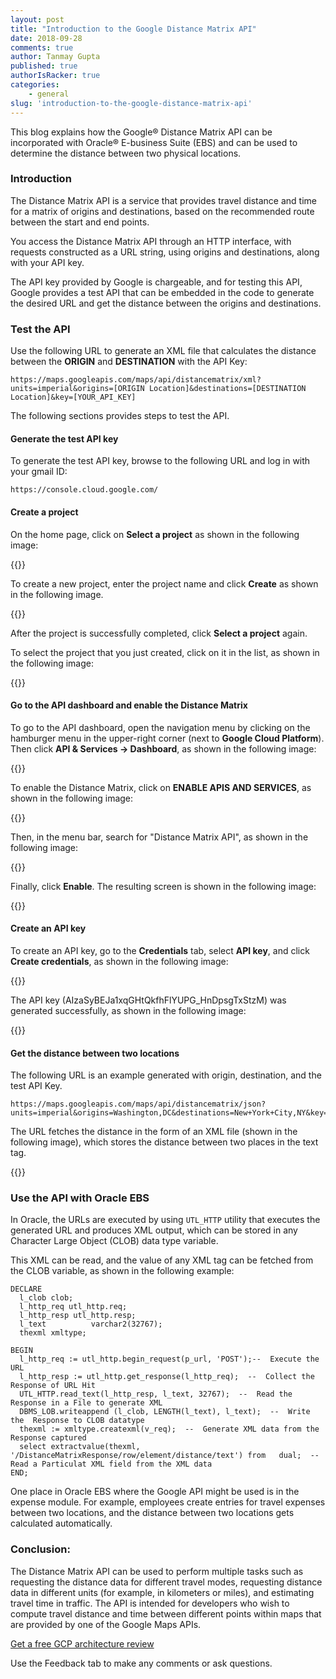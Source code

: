 ```yaml
---
layout: post
title: "Introduction to the Google Distance Matrix API"
date: 2018-09-28
comments: true
author: Tanmay Gupta
published: true
authorIsRacker: true
categories:
    - general
slug: 'introduction-to-the-google-distance-matrix-api' 
---
```

This blog explains how the Google&reg; Distance Matrix API can be incorporated
with Oracle&reg; E-business Suite (EBS) and can be used to determine the distance
between two physical locations.

<!--more-->

### Introduction

The Distance Matrix API is a service that provides travel distance and time for
a matrix of origins and destinations, based on the recommended route between
the start and end points.

You access the Distance Matrix API through an HTTP interface, with requests
constructed as a URL string, using origins and destinations, along with your
API key.

The API key provided by Google is chargeable, and for testing this API, Google
provides a test API that can be embedded in the code to generate the desired URL
and get the distance between the origins and destinations.

### Test the API

Use the following URL to generate an XML file that calculates the distance
between the **ORIGIN** and **DESTINATION** with the API Key:

    https://maps.googleapis.com/maps/api/distancematrix/xml?units=imperial&origins=[ORIGIN Location]&destinations=[DESTINATION Location]&key=[YOUR_API_KEY]

The following sections provides steps to test the API.

#### Generate the test API key

To generate the test API key, browse to the following URL and log in with your
gmail ID:

    https://console.cloud.google.com/

#### Create a project

On the home page, click on **Select a project** as shown in the following image:

{{<img src="/blog/introduction-to-the-google-distance-matrix-api/Picture1.png" title="" alt="">}}

To create a new project, enter the project name and click **Create** as shown
in the following image.

{{<img src="/blog/introduction-to-the-google-distance-matrix-api/Picture2.png" title="" alt="">}}

After the project is successfully completed, click **Select a project** again.

To select the project that you just created, click on it in the list, as shown
in the following image:

{{<img src="/blog/introduction-to-the-google-distance-matrix-api/Picture3.png" title="" alt="">}}

#### Go to the API dashboard and enable the Distance Matrix

To go to the API dashboard, open the navigation menu by clicking on the
hamburger menu in the upper-right corner (next to **Google Cloud Platform**).
Then click **API & Services -> Dashboard**, as shown in the following image:

{{<img src="/blog/introduction-to-the-google-distance-matrix-api/Picture4.png" title="" alt="">}}

To enable the Distance Matrix, click on **ENABLE APIS AND SERVICES**, as shown
in the following image:

{{<img src="/blog/introduction-to-the-google-distance-matrix-api/Picture5.png" title="" alt="">}}

Then, in the menu bar, search for "Distance Matrix API", as shown in the
following image:

{{<img src="/blog/introduction-to-the-google-distance-matrix-api/Picture6.png" title="" alt="">}}

Finally, click **Enable**.  The resulting screen is shown in the following image:

{{<img src="/blog/introduction-to-the-google-distance-matrix-api/Picture7.png" title="" alt="">}}

#### Create an API key

To create an API key, go to the **Credentials** tab, select **API key**, and
click **Create credentials**, as shown in the following image:

{{<img src="/blog/introduction-to-the-google-distance-matrix-api/Picture8.png" title="" alt="">}}

The API key (AIzaSyBEJa1xqGHtQkfhFlYUPG_HnDpsgTxStzM) was generated successfully,
as shown in the following image:

{{<img src="/blog/introduction-to-the-google-distance-matrix-api/Picture9.png" title="" alt="">}}

#### Get the distance between two locations

The following URL is an example generated with origin, destination, and the test
API Key.

    https://maps.googleapis.com/maps/api/distancematrix/json?units=imperial&origins=Washington,DC&destinations=New+York+City,NY&key=AIzaSyBEJa1xqGHtQkfhFlYUPG_HnDpsgTxStzM

The URL fetches the distance in the form of an XML file (shown in the following
image), which stores the distance between two places in the text tag.

{{<img src="/blog/introduction-to-the-google-distance-matrix-api/Picture10.png" title="" alt="">}}

### Use the API with Oracle EBS

In Oracle, the URLs are executed by using `UTL_HTTP` utility that executes the
generated URL and produces XML output, which can be stored in any Character
Large Object (CLOB) data type variable.

This XML can be read, and the value of any XML tag can be fetched from the
CLOB variable, as shown in the following example:

    DECLARE
      l_clob clob;
      l_http_req utl_http.req;
      l_http_resp utl_http.resp;
      l_text          varchar2(32767);
      thexml xmltype;

    BEGIN
      l_http_req := utl_http.begin_request(p_url, 'POST');--  Execute the URL
      l_http_resp := utl_http.get_response(l_http_req);  --  Collect the Response of URL Hit
      UTL_HTTP.read_text(l_http_resp, l_text, 32767);  --  Read the Response in a File to generate XML
      DBMS_LOB.writeappend (l_clob, LENGTH(l_text), l_text);  --  Write the  Response to CLOB datatype
      thexml := xmltype.createxml(v_req);  --  Generate XML data from the Response captured
      select extractvalue(thexml, '/DistanceMatrixResponse/row/element/distance/text') from   dual;  --  Read a Particulat XML field from the XML data
    END;

One place in Oracle EBS where the Google API might be used is in the expense module.
For example, employees create entries for travel expenses between two locations,
and the distance between two locations gets calculated automatically.

### Conclusion:

The Distance Matrix API can be used to perform multiple tasks such as requesting
the distance data for different travel modes, requesting distance data in
different units (for example, in kilometers or miles), and estimating travel
time in traffic. The API is intended for developers who wish to compute travel
distance and time between different points within maps that are provided by one
of the Google Maps APIs.

<a class="cta teal" id="cta" href="https://www.rackspace.com/lp/enhancedarchitecturereview">Get a free GCP architecture review</a>

Use the Feedback tab to make any comments or ask questions.

